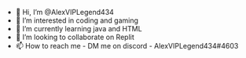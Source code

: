 - 👋 Hi, I’m @AlexVIPLegend434
- 👀 I’m interested in coding and gaming
- 🌱 I’m currently learning java and HTML
- 💞️ I’m looking to collaborate on Replit
- 📫 How to reach me - DM me on discord - AlexVIPLegend434#4603

<!---
AlexVIPLegend434/AlexVIPLegend434 is a ✨ special ✨ repository because its `README.md` (this file) appears on your GitHub profile.
You can click the Preview link to take a look at your changes.
--->
